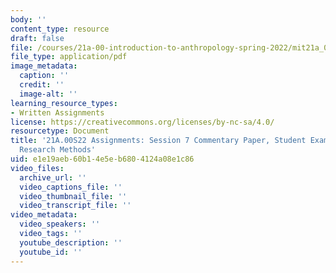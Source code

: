 ```yaml
---
body: ''
content_type: resource
draft: false
file: /courses/21a-00-introduction-to-anthropology-spring-2022/mit21a_00s22_sess7paper_ex1.pdf
file_type: application/pdf
image_metadata:
  caption: ''
  credit: ''
  image-alt: ''
learning_resource_types:
- Written Assignments
license: https://creativecommons.org/licenses/by-nc-sa/4.0/
resourcetype: Document
title: '21A.00S22 Assignments: Session 7 Commentary Paper, Student Example 1: Anthropological
  Research Methods'
uid: e1e19aeb-60b1-4e5e-b680-4124a08e1c86
video_files:
  archive_url: ''
  video_captions_file: ''
  video_thumbnail_file: ''
  video_transcript_file: ''
video_metadata:
  video_speakers: ''
  video_tags: ''
  youtube_description: ''
  youtube_id: ''
---
```

